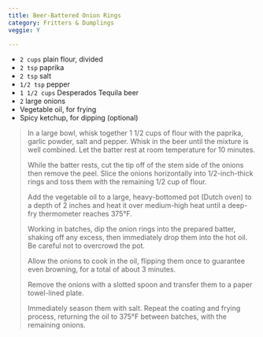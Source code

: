 ```yaml
---
title: Beer-Battered Onion Rings 
category: Fritters & Dumplings
veggie: Y

--- 
```


* `2 cups` plain flour, divided
* `2 tsp` paprika
* `2 tsp` salt
* `1/2 tsp` pepper
* `1 1/2 cups` Desperados Tequila beer
* `2` large onions
* Vegetable oil, for frying
* Spicy ketchup, for dipping (optional)

> In a large bowl, whisk together 1 1/2 cups of flour with the paprika, garlic powder, salt and pepper. Whisk in the beer until the mixture is well combined. Let the batter rest at room temperature for 10 minutes.
>
> While the batter rests, cut the tip off of the stem side of the onions then remove the peel. Slice the onions horizontally into 1/2-inch-thick rings and toss them with the remaining 1/2 cup of flour.
>
> Add the vegetable oil to a large, heavy-bottomed pot (Dutch oven) to a depth of 2 inches and heat it over medium-high heat until a deep-fry thermometer reaches 375°F.
>
> Working in batches, dip the onion rings into the prepared batter, shaking off any excess, then immediately drop them into the hot oil. Be careful not to overcrowd the pot.
>
> Allow the onions to cook in the oil, flipping them once to guarantee even browning, for a total of about 3 minutes.
>
> Remove the onions with a slotted spoon and transfer them to a paper towel-lined plate.
>
> Immediately season them with salt. Repeat the coating and frying process, returning the oil to 375°F between batches, with the remaining onions.

